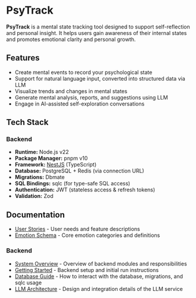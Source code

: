 # PsyTrack

**PsyTrack** is a mental state tracking tool designed to support self-reflection and personal insight. It helps users gain awareness of their internal states and promotes emotional clarity and personal growth.

## Features

- Create mental events to record your psychological state
- Support for natural language input, converted into structured data via LLM
- Visualize trends and changes in mental states
- Generate mental analysis, reports, and suggestions using LLM
- Engage in AI-assisted self-exploration conversations

## Tech Stack

### Backend

- **Runtime:** Node.js v22
- **Package Manager:** pnpm v10
- **Framework:** [NestJS](https://nestjs.com/) (TypeScript)
- **Database:** PostgreSQL + Redis (via connection URL)
- **Migrations:** Dbmate
- **SQL Bindings:** sqlc (for type-safe SQL access)
- **Authentication:** JWT (stateless access & refresh tokens)
- **Validation:** Zod

## Documentation

- [User Stories](docs/user-stories.md) - User needs and feature descriptions
- [Emotion Schema](docs/emotion-schema.md) - Core emotion categories and definitions

### Backend

- [System Overview](docs/backend/system-overview.md) - Overview of backend modules and responsibilities
- [Getting Started](docs/backend/getting-started.md) - Backend setup and initial run instructions
- [Database Guide](docs/backend/database-guide.md) - How to interact with the database, migrations, and sqlc usage
- [LLM Architecture](docs/backend/llm-architecture.md) - Design and integration details of the LLM service
